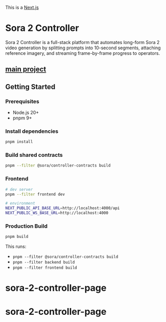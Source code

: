This is a [Next.js](https://nextjs.org)

# Sora 2 Controller

Sora 2 Controller is a full-stack platform that automates long-form Sora 2 video generation by splitting prompts into 10-second segments, attaching reference imagery, and streaming frame-by-frame progress to operators.

## [main project](https://github.com/NirussVn0/sora-2-controller)

## Getting Started

### Prerequisites
- Node.js 20+
- pnpm 9+

### Install dependencies
```bash
pnpm install
```

### Build shared contracts
```bash
pnpm --filter @sora/controller-contracts build
```
### Frontend
```bash
# dev server
pnpm --filter frontend dev

# environment
NEXT_PUBLIC_API_BASE_URL=http://localhost:4000/api
NEXT_PUBLIC_WS_BASE_URL=http://localhost:4000
```

### Production Build
```bash
pnpm build
```

This runs:
- `pnpm --filter @sora/controller-contracts build`
- `pnpm --filter backend build`
- `pnpm --filter frontend build`
# sora-2-controller-page
# sora-2-controller-page
